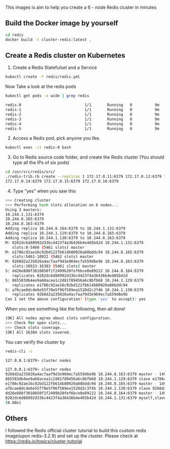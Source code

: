 This images is aim to help you create a 6 - node Redis cluster in minutes

## Build the Docker image by yourself
```bash
cd redis
docker build -t cluster-redis:latest .
```

## Create a Redis cluster on Kubernetes

1. Create a Redis Statefulset and a Service
```bash
kubectl create -f redis/redis.yml
```

 Now Take a look at the redis pods
```bash
kubectl get pods -o wide | grep redis
```

```bash
redis-0                            1/1       Running   0          9m        172.17.0.7    minikube
redis-1                            1/1       Running   0          9m        172.17.0.9    minikube
redis-2                            1/1       Running   0          9m        172.17.0.10   minikube
redis-3                            1/1       Running   0          9m        172.17.0.11   minikube
redis-4                            1/1       Running   0          9m        172.17.0.12   minikube
redis-5                            1/1       Running   0          9m        172.17.0.15   minikube
```

2. Access a Redis pod, pick anyone you like.
```bash
kubectl exec -it redis-0 bash
```

3. Go to Redis source code folder, and create the Redis cluster (You should type all the IPs of six pods)
```bash
cd /usr/src/redis/src/
./redis-trib.rb create --replicas 1 172.17.0.11:6379 172.17.0.12:6379 172.17.0.13:6379 \
172.17.0.14:6379 172.17.0.15:6379 172.17.0.16:6379
```
4. Type "yes" when you saw this

```bash
>>> Creating cluster
>>> Performing hash slots allocation on 6 nodes...
Using 3 masters:
10.244.1.131:6379
10.244.8.165:6379
10.244.8.163:6379
Adding replica 10.244.8.164:6379 to 10.244.1.131:6379
Adding replica 10.244.1.129:6379 to 10.244.8.165:6379
Adding replica 10.244.1.130:6379 to 10.244.8.163:6379
M: 0282dc6d88992d33bc4423f4a36436b4e465b42d 10.244.1.131:6379
   slots:0-5460 (5461 slots) master
M: e1786c92ae16c92bd122fb614b80920a88bddc94 10.244.8.165:6379
   slots:5461-10922 (5462 slots) master
M: 9268d2a235026a4acfaaf9d3e969ec7a559d6e9b 10.244.8.163:6379
   slots:10923-16383 (5461 slots) master
S: dd26e888f3010850f1f2499b20fef6bce0e89122 10.244.8.164:6379
   replicates 0282dc6d88992d33bc4423f4a36436b4e465b42d
S: 865583db4ee9a68acea1c2d81f89456a6c8bfb68 10.244.1.129:6379
   replicates e1786c92ae16c92bd122fb614b80920a88bddc94
S: a76cae8dcde6e55f70e5f96f589ea1520d2c3f4b 10.244.1.130:6379
   replicates 9268d2a235026a4acfaaf9d3e969ec7a559d6e9b
Can I set the above configuration? (type 'yes' to accept): yes
```

When you see something like the following, then all done!

```bash
[OK] All nodes agree about slots configuration.
>>> Check for open slots...
>>> Check slots coverage...
[OK] All 16384 slots covered.
```
You can verify the cluster by
```bash
redis-cli -c

127.0.0.1:6379> cluster nodes
```

```bash
127.0.0.1:6379> cluster nodes
9268d2a235026a4acfaaf9d3e969ec7a559d6e9b 10.244.8.163:6379 master - 1498813397795 1498813395292 3 connected 10923-16383
865583db4ee9a68acea1c2d81f89456a6c8bfb68 10.244.1.129:6379 slave e1786c92ae16c92bd122fb614b80920a88bddc94 1498813399298 1498813397194 5 connected
e1786c92ae16c92bd122fb614b80920a88bddc94 10.244.8.165:6379 master - 1498813397295 1498813394790 2 connected 5461-10922
a76cae8dcde6e55f70e5f96f589ea1520d2c3f4b 10.244.1.130:6379 slave 9268d2a235026a4acfaaf9d3e969ec7a559d6e9b 1498813398296 1498813396292 6 connected
dd26e888f3010850f1f2499b20fef6bce0e89122 10.244.8.164:6379 master - 1498813396793 1498813394290 7 connected 0-5460
0282dc6d88992d33bc4423f4a36436b4e465b42d 10.244.1.131:6379 myself,slave dd26e888f3010850f1f2499b20fef6bce0e89122 0 0 1 connected
(0.60s)
```



## Others

  I followed the Redis official cluster tutorial to build this custom redis image(upon redis-3.2.9) and set up the cluster. Please check at <https://redis.io/topics/cluster-tutorial>


